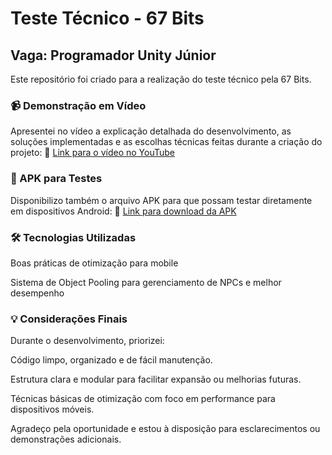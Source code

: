 # Teste Técnico - 67 Bits
## Vaga: Programador Unity Júnior

Este repositório foi criado para a realização do teste técnico pela 67 Bits.

### 📹 Demonstração em Vídeo
Apresentei no vídeo a explicação detalhada do desenvolvimento, as soluções implementadas e as escolhas técnicas feitas durante a criação do projeto:
🔗 [Link para o vídeo no YouTube](https://youtu.be/wDHp5Mk6izw)

### 📲 APK para Testes
Disponibilizo também o arquivo APK para que possam testar diretamente em dispositivos Android:
🔗 [Link para download da APK](https://drive.google.com/drive/folders/1WQzGHsZysyDu-gSklq78ALoVlvYqCcay?usp=drive_link)

### 🛠️ Tecnologias Utilizadas

Boas práticas de otimização para mobile

Sistema de Object Pooling para gerenciamento de NPCs e melhor desempenho

### 💡 Considerações Finais
Durante o desenvolvimento, priorizei:

Código limpo, organizado e de fácil manutenção.

Estrutura clara e modular para facilitar expansão ou melhorias futuras.

Técnicas básicas de otimização com foco em performance para dispositivos móveis.

Agradeço pela oportunidade e estou à disposição para esclarecimentos ou demonstrações adicionais.
